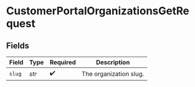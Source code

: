 # CustomerPortalOrganizationsGetRequest


## Fields

| Field                  | Type                   | Required               | Description            |
| ---------------------- | ---------------------- | ---------------------- | ---------------------- |
| `slug`                 | *str*                  | :heavy_check_mark:     | The organization slug. |